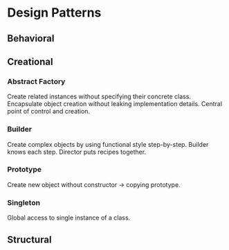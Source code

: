 # Design Patterns
## Behavioral
## Creational
### Abstract Factory
Create related instances without specifying their concrete class. Encapsulate object creation without leaking implementation details. Central point of control and creation.
### Builder
Create complex objects by using functional style step-by-step. Builder knows each step. Director puts recipes together.
### Prototype
Create new object without constructor -> copying prototype.
### Singleton
Global access to single instance of a class.
## Structural